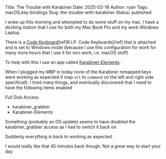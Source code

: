 Title: The Trouble with Karabiner
Date: 2025-02-16
Author: ryan
Tags: macOS,key-bindings
Slug: the-trouble-with-karabiner
Status: published

I woke up this morning and attempted to do some stuff on my mac. I have a docking station that I use for both my Mac Book Pro and my work Windows Laptop.

There is a [Code Keyboard](https://codekeyboards.com/)[ref]R.I.P. Code Keyboards[/ref] that is attached and is set to Windows mode (because I use this configuration for work for many more hours that I use it for non work, i.e. macOS stuff)

To help with this I use an app called [Karabiner-Elements](https://karabiner-elements.pqrs.org/).

When I plugged my MBP in today none of the Karabiner remapped keys were working as expected (I map `alt` to `command` on the left and right side specificall). I tried many things, and eventually discovered that I need to have the following items enabled

Full Disk Access

- karabiner_grabber
- Karabiner-Elements

Something (probably an OS update) seems to have disabled the karabiner_grabber access as I had to switch it back on.

Suddenly everything is back to working as expected.

I would really like that 45 minutes back though. Not a great way to start your day
